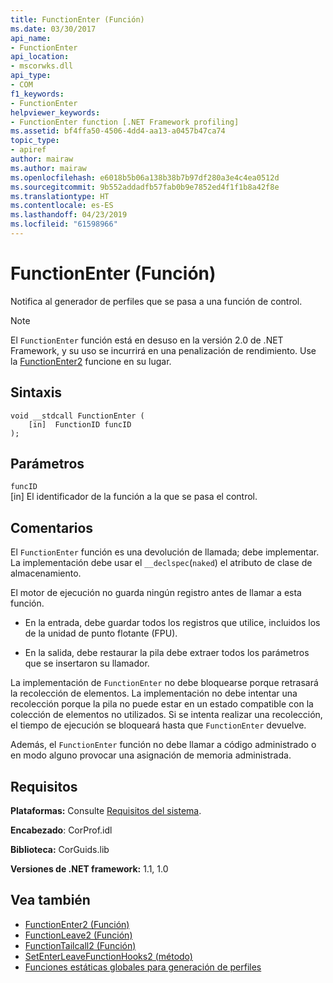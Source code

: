 ```yaml
---
title: FunctionEnter (Función)
ms.date: 03/30/2017
api_name:
- FunctionEnter
api_location:
- mscorwks.dll
api_type:
- COM
f1_keywords:
- FunctionEnter
helpviewer_keywords:
- FunctionEnter function [.NET Framework profiling]
ms.assetid: bf4ffa50-4506-4dd4-aa13-a0457b47ca74
topic_type:
- apiref
author: mairaw
ms.author: mairaw
ms.openlocfilehash: e6018b5b06a138b38b7b97df280a3e4c4ea0512d
ms.sourcegitcommit: 9b552addadfb57fab0b9e7852ed4f1f1b8a42f8e
ms.translationtype: HT
ms.contentlocale: es-ES
ms.lasthandoff: 04/23/2019
ms.locfileid: "61598966"
---
```

# <a name="functionenter-function"></a>FunctionEnter (Función)
Notifica al generador de perfiles que se pasa a una función de control.  
  
> [!NOTE]
>  El `FunctionEnter` función está en desuso en la versión 2.0 de .NET Framework, y su uso se incurrirá en una penalización de rendimiento. Use la [FunctionEnter2](../../../../docs/framework/unmanaged-api/profiling/functionenter2-function.md) funcione en su lugar.  
  
## <a name="syntax"></a>Sintaxis  
  
```  
void __stdcall FunctionEnter (  
    [in]  FunctionID funcID  
);  
```  
  
## <a name="parameters"></a>Parámetros  
 `funcID`  
 [in] El identificador de la función a la que se pasa el control.  
  
## <a name="remarks"></a>Comentarios  
 El `FunctionEnter` función es una devolución de llamada; debe implementar. La implementación debe usar el `__declspec`(`naked`) el atributo de clase de almacenamiento.  
  
 El motor de ejecución no guarda ningún registro antes de llamar a esta función.  
  
- En la entrada, debe guardar todos los registros que utilice, incluidos los de la unidad de punto flotante (FPU).  
  
- En la salida, debe restaurar la pila debe extraer todos los parámetros que se insertaron su llamador.  
  
 La implementación de `FunctionEnter` no debe bloquearse porque retrasará la recolección de elementos. La implementación no debe intentar una recolección porque la pila no puede estar en un estado compatible con la colección de elementos no utilizados. Si se intenta realizar una recolección, el tiempo de ejecución se bloqueará hasta que `FunctionEnter` devuelve.  
  
 Además, el `FunctionEnter` función no debe llamar a código administrado o en modo alguno provocar una asignación de memoria administrada.  
  
## <a name="requirements"></a>Requisitos  
 **Plataformas:** Consulte [Requisitos del sistema](../../../../docs/framework/get-started/system-requirements.md).  
  
 **Encabezado**: CorProf.idl  
  
 **Biblioteca:** CorGuids.lib  
  
 **Versiones de .NET framework:** 1.1, 1.0  
  
## <a name="see-also"></a>Vea también

- [FunctionEnter2 (Función)](../../../../docs/framework/unmanaged-api/profiling/functionenter2-function.md)
- [FunctionLeave2 (Función)](../../../../docs/framework/unmanaged-api/profiling/functionleave2-function.md)
- [FunctionTailcall2 (Función)](../../../../docs/framework/unmanaged-api/profiling/functiontailcall2-function.md)
- [SetEnterLeaveFunctionHooks2 (método)](../../../../docs/framework/unmanaged-api/profiling/icorprofilerinfo2-setenterleavefunctionhooks2-method.md)
- [Funciones estáticas globales para generación de perfiles](../../../../docs/framework/unmanaged-api/profiling/profiling-global-static-functions.md)
